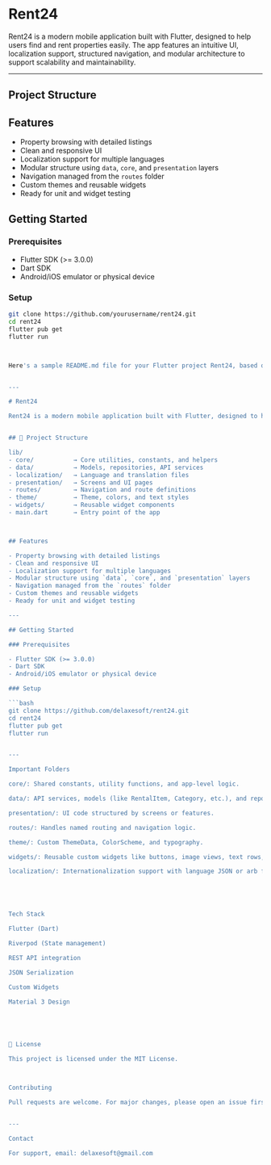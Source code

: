 # Rent24

Rent24 is a modern mobile application built with Flutter, designed to help users find and rent properties easily. The app features an intuitive UI, localization support, structured navigation, and modular architecture to support scalability and maintainability.

---

##  Project Structure




##  Features

- Property browsing with detailed listings
- Clean and responsive UI
- Localization support for multiple languages
- Modular structure using `data`, `core`, and `presentation` layers
- Navigation managed from the `routes` folder
- Custom themes and reusable widgets
- Ready for unit and widget testing



## Getting Started

### Prerequisites

- Flutter SDK (>= 3.0.0)
- Dart SDK
- Android/iOS emulator or physical device

### Setup

```bash
git clone https://github.com/yourusername/rent24.git
cd rent24
flutter pub get
flutter run



Here's a sample README.md file for your Flutter project Rent24, based on the folder structure in the image:


---

# Rent24

Rent24 is a modern mobile application built with Flutter, designed to help users find and rent properties easily. The app features an intuitive UI, localization support, structured navigation, and modular architecture to support scalability and maintainability.


## 📁 Project Structure

lib/
- core/           → Core utilities, constants, and helpers  
- data/           → Models, repositories, API services  
- localization/   → Language and translation files  
- presentation/   → Screens and UI pages  
- routes/         → Navigation and route definitions  
- theme/          → Theme, colors, and text styles  
- widgets/        → Reusable widget components  
- main.dart       → Entry point of the app



## Features

- Property browsing with detailed listings
- Clean and responsive UI
- Localization support for multiple languages
- Modular structure using `data`, `core`, and `presentation` layers
- Navigation managed from the `routes` folder
- Custom themes and reusable widgets
- Ready for unit and widget testing

---

## Getting Started

### Prerequisites

- Flutter SDK (>= 3.0.0)
- Dart SDK
- Android/iOS emulator or physical device

### Setup

```bash
git clone https://github.com/delaxesoft/rent24.git
cd rent24
flutter pub get
flutter run


---

Important Folders

core/: Shared constants, utility functions, and app-level logic.

data/: API services, models (like RentalItem, Category, etc.), and repositories.

presentation/: UI code structured by screens or features.

routes/: Handles named routing and navigation logic.

theme/: Custom ThemeData, ColorScheme, and typography.

widgets/: Reusable custom widgets like buttons, image views, text rows, etc.

localization/: Internationalization support with language JSON or arb files.





Tech Stack

Flutter (Dart)

Riverpod (State management)

REST API integration

JSON Serialization

Custom Widgets

Material 3 Design





📄 License

This project is licensed under the MIT License.



Contributing

Pull requests are welcome. For major changes, please open an issue first to discuss what you would like to change.


---

Contact

For support, email: delaxesoft@gmail.com





